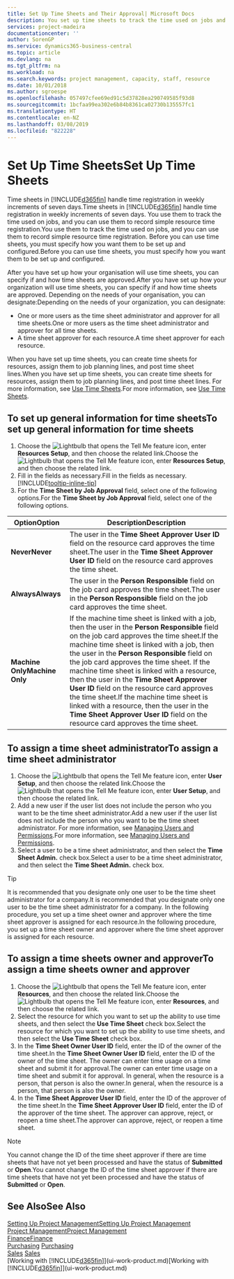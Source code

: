 ```yaml
---
title: Set Up Time Sheets and Their Approval| Microsoft Docs
description: You set up time sheets to track the time used on jobs and using resources, helping you with project management, staffing, and capacity
services: project-madeira
documentationcenter: ''
author: SorenGP
ms.service: dynamics365-business-central
ms.topic: article
ms.devlang: na
ms.tgt_pltfrm: na
ms.workload: na
ms.search.keywords: project management, capacity, staff, resource
ms.date: 10/01/2018
ms.author: sgroespe
ms.openlocfilehash: 057497cfee69ed91c5d37828ea290749585f93d8
ms.sourcegitcommit: 1bcfaa99ea302e6b84b8361ca02730b135557fc1
ms.translationtype: HT
ms.contentlocale: en-NZ
ms.lasthandoff: 03/08/2019
ms.locfileid: "822228"
---
```

# <a name="set-up-time-sheets"></a><span data-ttu-id="82ee8-103">Set Up Time Sheets</span><span class="sxs-lookup"><span data-stu-id="82ee8-103">Set Up Time Sheets</span></span>
<span data-ttu-id="82ee8-104">Time sheets in [!INCLUDE[d365fin](includes/d365fin_md.md)] handle time registration in weekly increments of seven days.</span><span class="sxs-lookup"><span data-stu-id="82ee8-104">Time sheets in [!INCLUDE[d365fin](includes/d365fin_md.md)] handle time registration in weekly increments of seven days.</span></span> <span data-ttu-id="82ee8-105">You use them to track the time used on jobs, and you can use them to record simple resource time registration.</span><span class="sxs-lookup"><span data-stu-id="82ee8-105">You use them to track the time used on jobs, and you can use them to record simple resource time registration.</span></span> <span data-ttu-id="82ee8-106">Before you can use time sheets, you must specify how you want them to be set up and configured.</span><span class="sxs-lookup"><span data-stu-id="82ee8-106">Before you can use time sheets, you must specify how you want them to be set up and configured.</span></span>

<span data-ttu-id="82ee8-107">After you have set up how your organisation will use time sheets, you can specify if and how time sheets are approved.</span><span class="sxs-lookup"><span data-stu-id="82ee8-107">After you have set up how your organization will use time sheets, you can specify if and how time sheets are approved.</span></span> <span data-ttu-id="82ee8-108">Depending on the needs of your organisation, you can designate:</span><span class="sxs-lookup"><span data-stu-id="82ee8-108">Depending on the needs of your organization, you can designate:</span></span>

* <span data-ttu-id="82ee8-109">One or more users as the time sheet administrator and approver for all time sheets.</span><span class="sxs-lookup"><span data-stu-id="82ee8-109">One or more users as the time sheet administrator and approver for all time sheets.</span></span>
* <span data-ttu-id="82ee8-110">A time sheet approver for each resource.</span><span class="sxs-lookup"><span data-stu-id="82ee8-110">A time sheet approver for each resource.</span></span>

<span data-ttu-id="82ee8-111">When you have set up time sheets, you can create time sheets for resources, assign them to job planning lines, and post time sheet lines.</span><span class="sxs-lookup"><span data-stu-id="82ee8-111">When you have set up time sheets, you can create time sheets for resources, assign them to job planning lines, and post time sheet lines.</span></span> <span data-ttu-id="82ee8-112">For more information, see [Use Time Sheets](projects-how-use-time-sheets.md).</span><span class="sxs-lookup"><span data-stu-id="82ee8-112">For more information, see [Use Time Sheets](projects-how-use-time-sheets.md).</span></span>

## <a name="to-set-up-general-information-for-time-sheets"></a><span data-ttu-id="82ee8-113">To set up general information for time sheets</span><span class="sxs-lookup"><span data-stu-id="82ee8-113">To set up general information for time sheets</span></span>
1. <span data-ttu-id="82ee8-114">Choose the ![Lightbulb that opens the Tell Me feature](media/ui-search/search_small.png "Tell me what you want to do") icon, enter **Resources Setup**, and then choose the related link.</span><span class="sxs-lookup"><span data-stu-id="82ee8-114">Choose the ![Lightbulb that opens the Tell Me feature](media/ui-search/search_small.png "Tell me what you want to do") icon, enter **Resources Setup**, and then choose the related link.</span></span>  
2. <span data-ttu-id="82ee8-115">Fill in the fields as necessary.</span><span class="sxs-lookup"><span data-stu-id="82ee8-115">Fill in the fields as necessary.</span></span> [!INCLUDE[tooltip-inline-tip](includes/tooltip-inline-tip_md.md)]
3. <span data-ttu-id="82ee8-116">For the **Time Sheet by Job Approval** field, select one of the following options.</span><span class="sxs-lookup"><span data-stu-id="82ee8-116">For the **Time Sheet by Job Approval** field, select one of the following options.</span></span>

| <span data-ttu-id="82ee8-117">Option</span><span class="sxs-lookup"><span data-stu-id="82ee8-117">Option</span></span> | <span data-ttu-id="82ee8-118">Description</span><span class="sxs-lookup"><span data-stu-id="82ee8-118">Description</span></span> |
| --- | --- |
| <span data-ttu-id="82ee8-119">**Never**</span><span class="sxs-lookup"><span data-stu-id="82ee8-119">**Never**</span></span> |<span data-ttu-id="82ee8-120">The user in the **Time Sheet Approver User ID** field on the resource card approves the time sheet.</span><span class="sxs-lookup"><span data-stu-id="82ee8-120">The user in the **Time Sheet Approver User ID** field on the resource card approves the time sheet.</span></span> |
| <span data-ttu-id="82ee8-121">**Always**</span><span class="sxs-lookup"><span data-stu-id="82ee8-121">**Always**</span></span> |<span data-ttu-id="82ee8-122">The user in the **Person Responsible** field on the job card approves the time sheet.</span><span class="sxs-lookup"><span data-stu-id="82ee8-122">The user in the **Person Responsible** field on the job card approves the time sheet.</span></span> |
| <span data-ttu-id="82ee8-123">**Machine Only**</span><span class="sxs-lookup"><span data-stu-id="82ee8-123">**Machine Only**</span></span> |<span data-ttu-id="82ee8-124">If the machine time sheet is linked with a job, then the user in the **Person Responsible** field on the job card approves the time sheet.</span><span class="sxs-lookup"><span data-stu-id="82ee8-124">If the machine time sheet is linked with a job, then the user in the **Person Responsible** field on the job card approves the time sheet.</span></span> <span data-ttu-id="82ee8-125">If the machine time sheet is linked with a resource, then the user in the **Time Sheet Approver User ID** field on the resource card approves the time sheet.</span><span class="sxs-lookup"><span data-stu-id="82ee8-125">If the machine time sheet is linked with a resource, then the user in the **Time Sheet Approver User ID** field on the resource card approves the time sheet.</span></span> |

## <a name="to-assign-a-time-sheet-administrator"></a><span data-ttu-id="82ee8-126">To assign a time sheet administrator</span><span class="sxs-lookup"><span data-stu-id="82ee8-126">To assign a time sheet administrator</span></span>
1. <span data-ttu-id="82ee8-127">Choose the ![Lightbulb that opens the Tell Me feature](media/ui-search/search_small.png "Tell me what you want to do") icon, enter **User Setup**, and then choose the related link.</span><span class="sxs-lookup"><span data-stu-id="82ee8-127">Choose the ![Lightbulb that opens the Tell Me feature](media/ui-search/search_small.png "Tell me what you want to do") icon, enter **User Setup**, and then choose the related link.</span></span>  
2. <span data-ttu-id="82ee8-128">Add a new user if the user list does not include the person who you want to be the time sheet administrator.</span><span class="sxs-lookup"><span data-stu-id="82ee8-128">Add a new user if the user list does not include the person who you want to be the time sheet administrator.</span></span> <span data-ttu-id="82ee8-129">For more information, see [Managing Users and Permissions](ui-how-users-permissions.md).</span><span class="sxs-lookup"><span data-stu-id="82ee8-129">For more information, see [Managing Users and Permissions](ui-how-users-permissions.md).</span></span>
3. <span data-ttu-id="82ee8-130">Select a user to be a time sheet administrator, and then select the **Time Sheet Admin.** check box.</span><span class="sxs-lookup"><span data-stu-id="82ee8-130">Select a user to be a time sheet administrator, and then select the **Time Sheet Admin.** check box.</span></span>  

> [!TIP]  
>   <span data-ttu-id="82ee8-131">It is recommended that you designate only one user to be the time sheet administrator for a company.</span><span class="sxs-lookup"><span data-stu-id="82ee8-131">It is recommended that you designate only one user to be the time sheet administrator for a company.</span></span> <span data-ttu-id="82ee8-132">In the following procedure, you set up a time sheet owner and approver where the time sheet approver is assigned for each resource.</span><span class="sxs-lookup"><span data-stu-id="82ee8-132">In the following procedure, you set up a time sheet owner and approver where the time sheet approver is assigned for each resource.</span></span>  

## <a name="to-assign-a-time-sheets-owner-and-approver"></a><span data-ttu-id="82ee8-133">To assign a time sheets owner and approver</span><span class="sxs-lookup"><span data-stu-id="82ee8-133">To assign a time sheets owner and approver</span></span>
1. <span data-ttu-id="82ee8-134">Choose the ![Lightbulb that opens the Tell Me feature](media/ui-search/search_small.png "Tell me what you want to do") icon, enter **Resources**, and then choose the related link.</span><span class="sxs-lookup"><span data-stu-id="82ee8-134">Choose the ![Lightbulb that opens the Tell Me feature](media/ui-search/search_small.png "Tell me what you want to do") icon, enter **Resources**, and then choose the related link.</span></span>
2. <span data-ttu-id="82ee8-135">Select the resource for which you want to set up the ability to use time sheets, and then select the **Use Time Sheet** check box.</span><span class="sxs-lookup"><span data-stu-id="82ee8-135">Select the resource for which you want to set up the ability to use time sheets, and then select the **Use Time Sheet** check box.</span></span>  
3. <span data-ttu-id="82ee8-136">In the **Time Sheet Owner User ID** field, enter the ID of the owner of the time sheet.</span><span class="sxs-lookup"><span data-stu-id="82ee8-136">In the **Time Sheet Owner User ID** field, enter the ID of the owner of the time sheet.</span></span> <span data-ttu-id="82ee8-137">The owner can enter time usage on a time sheet and submit it for approval.</span><span class="sxs-lookup"><span data-stu-id="82ee8-137">The owner can enter time usage on a time sheet and submit it for approval.</span></span> <span data-ttu-id="82ee8-138">In general, when the resource is a person, that person is also the owner.</span><span class="sxs-lookup"><span data-stu-id="82ee8-138">In general, when the resource is a person, that person is also the owner.</span></span>  
4. <span data-ttu-id="82ee8-139">In the **Time Sheet Approver User ID** field, enter the ID of the approver of the time sheet.</span><span class="sxs-lookup"><span data-stu-id="82ee8-139">In the **Time Sheet Approver User ID** field, enter the ID of the approver of the time sheet.</span></span> <span data-ttu-id="82ee8-140">The approver can approve, reject, or reopen a time sheet.</span><span class="sxs-lookup"><span data-stu-id="82ee8-140">The approver can approve, reject, or reopen a time sheet.</span></span>  

> [!NOTE]  
>   <span data-ttu-id="82ee8-141">You cannot change the ID of the time sheet approver if there are time sheets that have not yet been processed and have the status of **Submitted** or **Open**.</span><span class="sxs-lookup"><span data-stu-id="82ee8-141">You cannot change the ID of the time sheet approver if there are time sheets that have not yet been processed and have the status of **Submitted** or **Open**.</span></span>

## <a name="see-also"></a><span data-ttu-id="82ee8-142">See Also</span><span class="sxs-lookup"><span data-stu-id="82ee8-142">See Also</span></span>
[<span data-ttu-id="82ee8-143">Setting Up Project Management</span><span class="sxs-lookup"><span data-stu-id="82ee8-143">Setting Up Project Management</span></span>](projects-setup-projects.md)  
[<span data-ttu-id="82ee8-144">Project Management</span><span class="sxs-lookup"><span data-stu-id="82ee8-144">Project Management</span></span>](projects-manage-projects.md)  
[<span data-ttu-id="82ee8-145">Finance</span><span class="sxs-lookup"><span data-stu-id="82ee8-145">Finance</span></span>](finance.md)  
<span data-ttu-id="82ee8-146">[Purchasing](purchasing-manage-purchasing.md)       </span><span class="sxs-lookup"><span data-stu-id="82ee8-146">[Purchasing](purchasing-manage-purchasing.md)       </span></span>  
<span data-ttu-id="82ee8-147">[Sales](sales-manage-sales.md)    </span><span class="sxs-lookup"><span data-stu-id="82ee8-147">[Sales](sales-manage-sales.md)    </span></span>  
<span data-ttu-id="82ee8-148">[Working with [!INCLUDE[d365fin](includes/d365fin_md.md)]](ui-work-product.md)</span><span class="sxs-lookup"><span data-stu-id="82ee8-148">[Working with [!INCLUDE[d365fin](includes/d365fin_md.md)]](ui-work-product.md)</span></span>  

